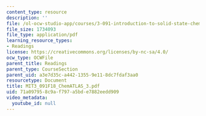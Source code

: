 ```yaml
---
content_type: resource
description: ''
file: /ol-ocw-studio-app/courses/3-091-introduction-to-solid-state-chemistry-fall-2018/71a097958c9af797a5bde7882eedd909_MIT3_091F18_ChemATLAS_3.pdf
file_size: 1734093
file_type: application/pdf
learning_resource_types:
- Readings
license: https://creativecommons.org/licenses/by-nc-sa/4.0/
ocw_type: OCWFile
parent_title: Readings
parent_type: CourseSection
parent_uid: a3e7d35c-a442-1355-9e11-8dc7fdaf3aa0
resourcetype: Document
title: MIT3_091F18_ChemATLAS_3.pdf
uid: 71a09795-8c9a-f797-a5bd-e7882eedd909
video_metadata:
  youtube_id: null
---
```

